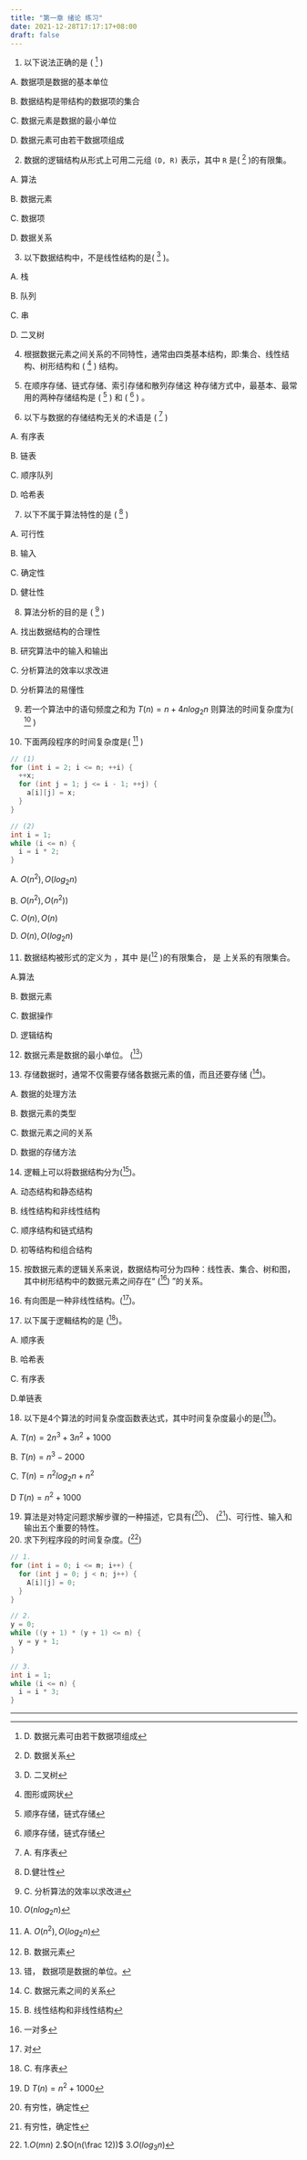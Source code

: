 ```yaml
---
title: "第一章 绪论 练习"
date: 2021-12-28T17:17:17+08:00
draft: false
---
```


<!--more-->

1. 以下说法正确的是 ( [^1] )

A. 数据项是数据的基本单位

B. 数据结构是带结构的数据项的集合

C. 数据元素是数据的最小单位

D. 数据元素可由若干数据项组成

2. 数据的逻辑结构从形式上可用二元组 `(D, R)` 表示，其中 `R` 是( [^2] )的有限集。

A. 算法

B. 数据元素

C. 数据项

D. 数据关系

3. 以下数据结构中，不是线性结构的是( [^3] )。

A. 栈

B. 队列

C. 串

D. 二叉树

4. 根据数据元素之间关系的不同特性，通常由四类基本结构，即:集合、线性结构、树形结构和 ( [^4] ) 结构。

5. 在顺序存储、链式存储、索引存储和散列存储这 种存储方式中，最基本、最常用的两种存储结构是 ( [^5] )  和  ( [^5] ) 。

6. 以下与数据的存储结构无关的术语是  ( [^6] ) 

A. 有序表

B. 链表

C. 顺序队列

D. 哈希表

7. 以下不属于算法特性的是  ( [^7] ) 

A. 可行性

B. 输入

C. 确定性

D. 健壮性

8. 算法分析的目的是 ( [^8] )

A. 找出数据结构的合理性

B. 研究算法中的输入和输出

C. 分析算法的效率以求改进

D. 分析算法的易懂性

9. 若一个算法中的语句频度之和为 $T(n) = n + 4nlog_2{n}$ 则算法的时间复杂度为( [^9] )

10. 下面两段程序的时间复杂度是( [^10] )

```c
// (1)
for (int i = 2; i <= n; ++i) {
  ++x;
  for (int j = 1; j <= i - 1; ++j) {
    a[i][j] = x;
  }
}

// (2)
int i = 1;
while (i <= n) {
  i = i * 2;
}
```

A. $O(n^2), O(log_2{n})$

B. $O(n^2), O(n^2))$

C. $O(n), O(n)$

D. $O(n), O(log_2{n})$

11. 数据结构被形式的定义为 ，其中 是([^11] )的有限集合， 是 上关系的有限集合。

A.算法 

B. 数据元素 

C. 数据操作 

D. 逻辑结构

12. 数据元素是数据的最小单位。 ([^12]）

13. 存储数据时，通常不仅需要存储各数据元素的值，而且还要存储 ([^13])。

A. 数据的处理方法 

B. 数据元素的类型 

C. 数据元素之间的关系 

D. 数据的存储方法

14. 逻輯上可以将数据结构分为([^14])。

A. 动态结构和静态结构

B. 线性结构和非线性结构

C. 顺序结构和链式结构

D. 初等结构和组合结构

15. 按数据元素的逻辑关系来说，数据结构可分为四种：线性表、集合、树和图，其中树形结构中的数据元素之间存在“ ([^15]) ”的关系。

16. 有向图是一种非线性结构。([^16])。

17. 以下属于逻輯结构的是 ([^17])。

A. 顺序表

B. 哈希表

C. 有序表

D.单链表

18. 以下是4个算法的时间复杂度函数表达式，其中时间复杂度最小的是([^18])。

A. $T(n) = 2n^3 + 3n^2 + 1000$

B. $T(n) = n^3 - 2000$

C. $T(n) = n^2log_2{n}+n^2$

D $T(n) = n^2 + 1000$

19. 算法是对特定问题求解步骤的一种描述，它具有([^19])、 ([^19])、可行性、输入和输出五个重要的特性。
20. 求下列程序段的时间复杂度。([^20])

```c
// 1.
for (int i = 0; i <= m; i++) {
  for (int j = 0; j < n; j++) {
    A[i][j] = 0;
  }
}

// 2.
y = 0;
while ((y + 1) * (y + 1) <= n) {
  y = y + 1;
}

// 3.
int i = 1;
while (i <= n) {
  i = i * 3;
}
```

----

[^1]: D. 数据元素可由若干数据项组成
[^2]: D. 数据关系
[^3]: D. 二叉树
[^4]: 图形或网状
[^5]: 顺序存储，链式存储
[^6]: A. 有序表
[^7]: D.健壮性
[^8]: C. 分析算法的效率以求改进
[^9]: $O(nlog_2{n})$ 
[^10]: A. $O(n^2), O(log_2{n})$ 
[^11]: B. 数据元素
[^12]: 错， 数据项是数据的单位。
[^13]: C. 数据元素之间的关系
[^14]: B. 线性结构和非线性结构
[^15]: 一对多
[^16]: 对
[^17]: C. 有序表
[^18]: D $T(n) = n^2 + 1000$
[^19]: 有穷性，确定性
[^20]: 1.$O(mn)$ 2.$O(n(\frac 12))$ 3.$O(log_3{n})$



